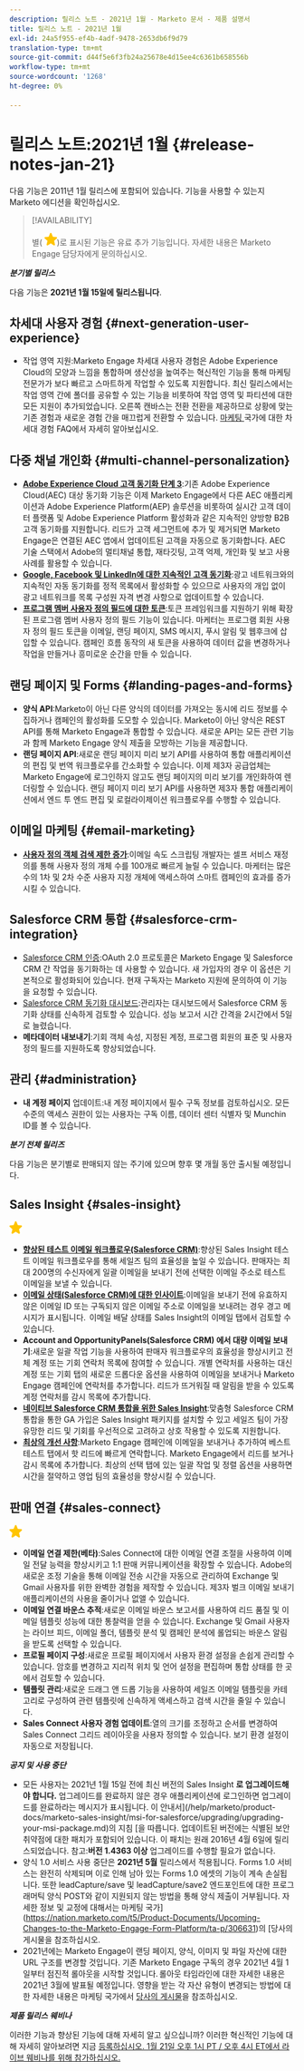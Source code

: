```yaml
---
description: 릴리스 노트 - 2021년 1월 - Marketo 문서 - 제품 설명서
title: 릴리스 노트 - 2021년 1월
exl-id: 24a5f955-ef4b-4adf-9478-2653db6f9d79
translation-type: tm+mt
source-git-commit: d44f5e6f3fb24a25678e4d15ee4c6361b658556b
workflow-type: tm+mt
source-wordcount: '1268'
ht-degree: 0%

---
```


# 릴리스 노트:2021년 1월 {#release-notes-jan-21}

다음 기능은 2011년 1월 릴리스에 포함되어 있습니다. 기능을 사용할 수 있는지 Marketo 에디션을 확인하십시오.

>[!AVAILABILITY]
>
>별( ![(star)](assets/yellow-star.png))로 표시된 기능은 유료 추가 기능입니다. 자세한 내용은 Marketo Engage 담당자에게 문의하십시오.

**_분기별 릴리스_**

다음 기능은 **2021년 1월 15일에 릴리스됩니다**.

## 차세대 사용자 경험 {#next-generation-user-experience}

* 작업 영역 지원:Marketo Engage 차세대 사용자 경험은 Adobe Experience Cloud의 모양과 느낌을 통합하며 생산성을 높여주는 혁신적인 기능을 통해 마케팅 전문가가 보다 빠르고 스마트하게 작업할 수 있도록 지원합니다. 최신 릴리스에서는 작업 영역 간에 폴더를 공유할 수 있는 기능을 비롯하여 작업 영역 및 파티션에 대한 모든 지원이 추가되었습니다. 오른쪽 캔바스는 전환 전환을 제공하므로 상황에 맞는 기존 경험과 새로운 경험 간을 매끄럽게 전환할 수 있습니다. [마케팅 ](https://nation.marketo.com/t5/The-Next-Generation-Experience/Next-Generation-Experience-FAQ/ba-p/307124) 국가에 대한 차세대 경험 FAQ에서 자세히 알아보십시오.

## 다중 채널 개인화 {#multi-channel-personalization}

* **[Adobe Experience Cloud 고객 동기화 단계 3](/help/marketo/product-docs/core-marketo-concepts/smart-lists-and-static-lists/static-lists/send-a-list-to-adobe-experience-cloud.md)**:기존 Adobe Experience Cloud(AEC) 대상 동기화 기능은 이제 Marketo Engage에서 다른 AEC 애플리케이션과 Adobe Experience Platform(AEP) 솔루션을 비롯하여 실시간 고객 데이터 플랫폼 및 Adobe Experience Platform 활성화과 같은 지속적인 양방향 B2B 고객 동기화를 지원합니다.  리드가 고객 세그먼트에 추가 및 제거되면 Marketo Engage은 연결된 AEC 앱에서 업데이트된 고객을 자동으로 동기화합니다. AEC 기술 스택에서 Adobe의 멀티채널 통합, 재타깃팅, 고객 억제, 개인화 및 보고 사용 사례를 활용할 수 있습니다.
* **[Google, Facebook 및 LinkedIn에 대한 지속적인 고객 동기화](/help/marketo/product-docs/demand-generation/ad-network-integrations/send-a-list-to-an-ad-network.md)**:광고 네트워크와의 지속적인 자동 동기화를 정적 목록에서 활성화할 수 있으므로 사용자의 개입 없이 광고 네트워크를 목록 구성원 자격 변경 사항으로 업데이트할 수 있습니다.
* **[프로그램 멤버 사용자 정의 필드에 대한 토큰](/help/marketo/product-docs/core-marketo-concepts/programs/tokens/program-member-custom-field-tokens.md)**:토큰 프레임워크를 지원하기 위해 확장된 프로그램 멤버 사용자 정의 필드 기능이 있습니다. 마케터는 프로그램 회원 사용자 정의 필드 토큰을 이메일, 랜딩 페이지, SMS 메시지, 푸시 알림 및 웹후크에 삽입할 수 있습니다. 캠페인 흐름 동작의 새 토큰을 사용하여 데이터 값을 변경하거나 작업을 만들거나 흥미로운 순간을 만들 수 있습니다.

## 랜딩 페이지 및 Forms {#landing-pages-and-forms}

* **양식 API**:Marketo이 아닌 다른 양식의 데이터를 가져오는 동시에 리드 정보를 수집하거나 캠페인의 활성화를 도모할 수 있습니다. Marketo이 아닌 양식은 REST API를 통해 Marketo Engage과 통합할 수 있습니다. 새로운 API는 모든 관련 기능과 함께 Marketo Engage 양식 제출을 모방하는 기능을 제공합니다.
* **랜딩 페이지 API**:새로운 랜딩 페이지 미리 보기 API를 사용하여 통합 애플리케이션의 편집 및 번역 워크플로우를 간소화할 수 있습니다. 이제 제3자 공급업체는 Marketo Engage에 로그인하지 않고도 랜딩 페이지의 미리 보기를 개인화하여 렌더링할 수 있습니다.  랜딩 페이지 미리 보기 API를 사용하면 제3자 통합 애플리케이션에서 엔드 투 엔드 편집 및 로컬라이제이션 워크플로우를 수행할 수 있습니다.

## 이메일 마케팅 {#email-marketing}

* **[사용자 정의 객체 검색 제한 증가](/help/marketo/product-docs/administration/email-setup/change-custom-object-retrieval-limits-in-velocity-scripting.md)**:이메일 속도 스크립팅 개발자는 셀프 서비스 재정의를 통해 사용자 정의 개체 수를 100개로 빠르게 늘릴 수 있습니다. 마케터는 많은 수의 1차 및 2차 수준 사용자 지정 개체에 액세스하여 스마트 캠페인의 효과를 증가시킬 수 있습니다.

## Salesforce CRM 통합 {#salesforce-crm-integration}

* [Salesforce CRM 인증](/help/marketo/product-docs/crm-sync/salesforce-sync/log-in-using-oauth-2-0.md):OAuth 2.0 프로토콜은 Marketo Engage 및 Salesforce CRM 간 작업을 동기화하는 데 사용할 수 있습니다. 새 가입자의 경우 이 옵션은 기본적으로 활성화되어 있습니다. 현재 구독자는 Marketo 지원에 문의하여 이 기능을 요청할 수 있습니다.
* [Salesforce CRM 동기화 대시보드](/help/marketo/product-docs/crm-sync/salesforce-sync/salesforce-sync-errors.md):관리자는 대시보드에서 Salesforce CRM 동기화 상태를 신속하게 검토할 수 있습니다. 성능 보고서 시간 간격을 2시간에서 5일로 늘렸습니다.
* **메타데이터 내보내기**:기회 객체 속성, 지정된 계정, 프로그램 회원의 표준 및 사용자 정의 필드를 지원하도록 향상되었습니다.

## 관리 {#administration}

* **내 계정 페이지** 업데이트:내 계정 페이지에서 필수 구독 정보를 검토하십시오. 모든 수준의 액세스 권한이 있는 사용자는 구독 이름, 데이터 센터 식별자 및 Munchin ID를 볼 수 있습니다.

**_분기 전체 릴리즈_**

다음 기능은 분기별로 판매되지 않는 주기에 있으며 향후 몇 개월 동안 출시될 예정입니다.

## Sales Insight {#sales-insight}

![(별)](assets/yellow-star.png)

* **[향상된 테스트 이메일 워크플로우(Salesforce CRM)](/help/marketo/product-docs/marketo-sales-insight/msi-for-salesforce/features/actions-in-the-msi-panel/send-marketo-email/send-a-test-email.md)**:향상된 Sales Insight 테스트 이메일 워크플로우를 통해 세일즈 팀의 효율성을 높일 수 있습니다. 판매자는 최대 200명의 수신자에게 일괄 이메일을 보내기 전에 선택한 이메일 주소로 테스트 이메일을 보낼 수 있습니다.
* **[이메일 상태(Salesforce CRM)에 대한 인사이트](/help/marketo/product-docs/marketo-sales-insight/msi-for-salesforce/features/tabs-in-the-msi-panel/email-tab.md)**:이메일을 보내기 전에 유효하지 않은 이메일 ID 또는 구독되지 않은 이메일 주소로 이메일을 보내려는 경우 경고 메시지가 표시됩니다.  이메일 배달 상태를 Sales Insight의 이메일 탭에서 검토할 수 있습니다.
* **Account and OpportunityPanels(Salesforce CRM) [](/help/marketo/product-docs/marketo-sales-insight/msi-for-salesforce/features/msi-feature-overview.md#account-layout) 에서  [](/help/marketo/product-docs/marketo-sales-insight/msi-for-salesforce/features/msi-feature-overview.md#opportunity-layout) 대량 이메일 보내기**:새로운 일괄 작업 기능을 사용하여 판매자 워크플로우의 효율성을 향상시키고 전체 계정 또는 기회 연락처 목록에 참여할 수 있습니다. 개별 연락처를 사용하는 대신 계정 또는 기회 탭의 새로운 드롭다운 옵션을 사용하여 이메일을 보내거나 Marketo Engage 캠페인에 연락처를 추가합니다. 리드가 뜨거워질 때 알림을 받을 수 있도록 계정 연락처를 감시 목록에 추가합니다.
* **[네이티브 Salesforce CRM 통합을 위한 Sales Insight](/help/marketo/product-docs/marketo-sales-insight/sales-insight-for-non-native-salesforce-integrations.md)**:맞춤형 Salesforce CRM 통합을 통한 GA 가입은 Sales Insight 패키지를 설치할 수 있고 세일즈 팀이 가장 유망한 리드 및 기회를 우선적으로 고려하고 상호 작용할 수 있도록 지원합니다.
* **[최상의 개선 사항](/help/marketo/product-docs/marketo-sales-insight/msi-for-salesforce/features/marketo-tab/best-bets.md)**:Marketo Engage 캠페인에 이메일을 보내거나 추가하여 베스트 테스트 탭에서 핫 리드에 빠르게 연락합니다. Marketo Engage에서 리드를 보거나 감시 목록에 추가합니다. 최상의 선택 탭에 있는 일괄 작업 및 정렬 옵션을 사용하면 시간을 절약하고 영업 팀의 효율성을 향상시킬 수 있습니다.

## 판매 연결 {#sales-connect}

![(별)](assets/yellow-star.png)

* **이메일 연결 제한(베타)**:Sales Connect에 대한 이메일 연결 조절을 사용하여 이메일 전달 능력을 향상시키고 1:1 판매 커뮤니케이션을 확장할 수 있습니다. Adobe의 새로운 조정 기술을 통해 이메일 전송 시간을 자동으로 관리하여 Exchange 및 Gmail 사용자를 위한 완벽한 경험을 제작할 수 있습니다. 제3자 벌크 이메일 보내기 애플리케이션의 사용을 줄이거나 없앨 수 있습니다.
* **이메일 연결 바운스 추적**:새로운 이메일 바운스 보고서를 사용하여 리드 품질 및 이메일 템플릿 성능에 대한 통찰력을 얻을 수 있습니다. Exchange 및 Gmail 사용자는 라이브 피드, 이메일 폴더, 템플릿 분석 및 캠페인 분석에 롤업되는 바운스 알림을 받도록 선택할 수 있습니다.
* **프로필 페이지 구성**:새로운 프로필 페이지에서 사용자 환경 설정을 손쉽게 관리할 수 있습니다. 암호를 변경하고 지리적 위치 및 언어 설정을 편집하며 통합 상태를 한 곳에서 검토할 수 있습니다.
* **템플릿 관리**:새로운 드래그 앤 드롭 기능을 사용하여 세일즈 이메일 템플릿을 카테고리로 구성하여 관련 템플릿에 신속하게 액세스하고 검색 시간을 줄일 수 있습니다.
* **Sales Connect 사용자 경험 업데이트**:열의 크기를 조정하고 순서를 변경하여 Sales Connect 그리드 레이아웃을 사용자 정의할 수 있습니다. 보기 환경 설정이 자동으로 저장됩니다.

**_공지 및 사용 중단_**

* 모든 사용자는 2021년 1월 15일 전에 최신 버전의 Sales Insight **로 업그레이드해야 합니다.** 업그레이드를 완료하지 않은 경우 애플리케이션에 로그인하면 업그레이드를 완료하라는 메시지가 표시됩니다. 이 안내서](/help/marketo/product-docs/marketo-sales-insight/msi-for-salesforce/upgrading/upgrading-your-msi-package.md)의 지침 [을 따릅니다. 업데이트된 버전에는 식별된 보안 취약점에 대한 패치가 포함되어 있습니다. 이 패치는 원래 2016년 4월 6일에 릴리스되었습니다. 참고:**버전 1.4363 이상** 업그레이드를 수행할 필요가 없습니다.
* 양식 1.0 서비스 사용 중단은 **2021년 5월** 릴리스에서 적용됩니다. Forms 1.0 서비스는 완전히 삭제되며 이로 인해 남아 있는 Forms 1.0 에셋의 기능이 계속 손실됩니다. 또한 leadCapture/save 및 leadCapture/save2 엔드포인트에 대한 프로그래머틱 양식 POST와 같이 지원되지 않는 방법을 통해 양식 제출이 거부됩니다. 자세한 정보 및 교정에 대해서는 마케팅 국가](https://nation.marketo.com/t5/Product-Documents/Upcoming-Changes-to-the-Marketo-Engage-Form-Platform/ta-p/306631)의 [당사의 게시물을 참조하십시오.
* 2021년에는 Marketo Engage이 랜딩 페이지, 양식, 이미지 및 파일 자산에 대한 URL 구조를 변경할 것입니다. 기존 Marketo Engage 구독의 경우 2021년 4월 1일부터 점진적 롤아웃을 시작할 것입니다. 롤아웃 타임라인에 대한 자세한 내용은 2021년 3월에 발표될 예정입니다. 영향을 받는 각 자산 유형이 변경되는 방법에 대한 자세한 내용은 마케팅 국가에서 [당사의 게시물](https://nation.marketo.com/t5/Product-Documents/Upcoming-Changes-to-Design-Studio-URLs/ta-p/306632)을 참조하십시오.

**_제품 릴리스 웨비나_**

이러한 기능과 향상된 기능에 대해 자세히 알고 싶으십니까? 이러한 혁신적인 기능에 대해 자세히 알아보려면 지금 [등록하십시오. 1월 21일 오후 1시 PT / 오후 4시 ET에서 라이브 웨비나를 위해 참가하십시오.](https://engage.marketo.com/January_21_Release_Webinar_Registration.html)

